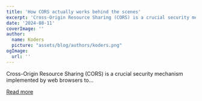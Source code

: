 ```yaml
---
title: 'How CORS actually works behind the scenes'
excerpt: 'Cross-Origin Resource Sharing (CORS) is a crucial security mechanism implemented by web browsers to...'
date: '2024-08-11'
coverImage: ''
author:
  name: Koders
  picture: "assets/blog/authors/koders.png"
ogImage:
  url: ''
---
```


Cross-Origin Resource Sharing (CORS) is a crucial security mechanism implemented by web browsers to...

[Read more](https://dev.to/shanu001x/how-cors-actually-works-behind-the-scenes-5304)
